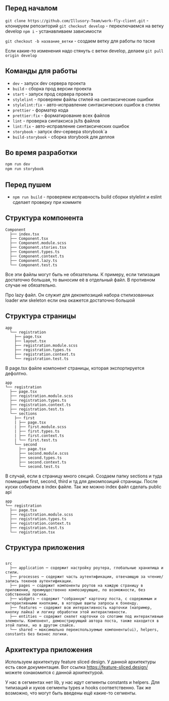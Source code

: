 ## Перед началом

`git clone https://github.com/Illusory-Team/work-fly-client.git` - клонируем репозиторий
`git checkout develop` - переключаемся на ветку develop
`npm i` - устанавливаем зависимости

`git checkout -b название_ветки` - создаем ветку для работы по таске

Если какие-то изменения надо стянуть с ветки develop, делаем `git pull origin develop`

## Команды для работы

- `dev` - запуск dev сервера проекта
- `build` - сборка прод версии проекта
- `start` - запуск прод сервера проекта
- `stylelint` - проверяем файлы стилей на синтаксические ошибки
- `stylelint:fix` - авто-исправление синтаксических ошибок в стилях
- `prettier` - форматер кода
- `prettier:fix` - форматирование всех файлов
- `lint` - проверка синтаксиса js/ts файлов
- `lint:fix` - авто-исправление синтаксических ошибок
- `storybook` - запуск dev-сервера storybook`а
- `build-storybook` - сборка storybook для деплоя

## Во время разработки

```bash
npm run dev
npm run storybook
```

## Перед пушем

- `npm run build` - проверяем исправность build сборки
  stylelint и eslint сделает проверку при коммите

## Структура компонента

```
Component
  ├── index.tsx
  ├── Component.tsx
  ├── Component.module.scss
  ├── Component.stories.tsx
  ├── Component.types.ts
  ├── Component.context.ts
  ├── Component.lazy.ts
  └── Component.test.ts
```

Все эти файлы могут быть не обязательны. К примеру, если типизация достаточно большая, то выносим её в отдельный файл. В противном случае не обязательно.

Про lazy файл. Он служит для декомпозиций набора стилизованных loader или skeleton если она окажется достаточно большой

## Структура страницы

```
app
  └── registration
    ├── page.tsx
    ├── layout.tsx
    ├── registration.module.scss
    ├── registration.types.ts
    ├── registration.context.ts
    └── registration.test.ts
```

В page.tsx файле компонент страницы, которая экспортируется дефолтно.

```
app
└── registration
  ├── page.tsx
  ├── registration.module.scss
  ├── registration.types.ts
  ├── registration.context.ts
  ├── registration.test.ts
  └── sections
    ├── first
    | ├── page.tsx
    | ├── first.module.scss
    | ├── first.types.ts
    | ├── first.context.ts
    | └── first.test.ts
    └── second 
      ├── page.tsx
      ├── second.module.scss
      ├── second.types.ts
      ├── second.context.ts
      └── second.test.ts
```

В случай, если в страницу много секций. Создаем папку sections и туда помещаем first, second, third и тд 
для декомпозиций страницы. После куски собираем в index файле. Так же можно index файл сделать public api

```
app
└── registration
  ├── page.tsx
  ├── registration.module.scss
  ├── registration.types.ts
  ├── registration.context.ts
  ├── registration.test.ts
  └── registration.tsx
```

## Структура приложения

```

src
  ├── application ─ содержит настройку роутера, глобальные хранилища и стили.
  ├── processes ─ содержит часть аутентификации, отвечающую за чтение/запись токенов аутентификации.
  ├── pages ─ содержит компоненты роутов на каждую страницу в приложении, преимущественно композирующие, по возможности, без собственной логики.
  ├── widgets ─ содержит "собранную" карточку поста, с содержимым и интерактивными кнопками, в которые вшиты запросы к бэкенду.
  ├── features ─ содержит всю интерактивность карточки (например, кнопку лайка) и логику обработки этой интерактивности.
  ├── entities ─ содержит скелет карточки со слотами под интерактивные элементы. Компонент, демонстрирующий автора поста, также находится в этой папке, но в другом слайсе.
  └── shared ─ максимально переиспользуемые компоненты(ui), helpers, constants без бизнес логики.

```

## Архитектура приложения

Используем архитектуру feature sliced design. У данной архитектуры есть своя документация. Вот ссылка https://feature-sliced.design/
можете ознакомится с данной архитектурой.

У нас в сегментах нет lib, у нас идут сегменты constants и helpers. Для типизаций и хуков сегменты types и hooks соответственно.
Так же возможно, что могут быть введены ещё какие-то сегменты. 
